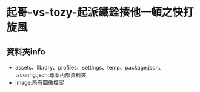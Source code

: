 # 起哥-vs-tozy-起派鐵銓揍他一頓之快打旋風

## 資料夾info
* assets、library、profiles、settings、temp、package.json、tsconfig.json:專案內部資料夾
* image:所有圖像檔案
